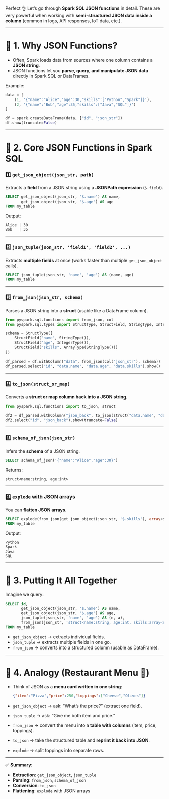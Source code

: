 Perfect 👌 Let’s go through **Spark SQL JSON functions** in detail. These are very powerful when working with **semi-structured JSON data inside a column** (common in logs, API responses, IoT data, etc.).

---

# 🔹 1. Why JSON Functions?

* Often, Spark loads data from sources where one column contains a **JSON string**.
* JSON functions let you **parse, query, and manipulate JSON data** directly in Spark SQL or DataFrames.

Example:

```python
data = [
    (1, '{"name":"Alice","age":30,"skills":["Python","Spark"]}'),
    (2, '{"name":"Bob","age":35,"skills":["Java","SQL"]}')
]

df = spark.createDataFrame(data, ["id", "json_str"])
df.show(truncate=False)
```

---

# 🔹 2. Core JSON Functions in Spark SQL

### 1️⃣ `get_json_object(json_str, path)`

Extracts a **field** from a JSON string using a **JSONPath expression** (`$.field`).

```sql
SELECT get_json_object(json_str, '$.name') AS name,
       get_json_object(json_str, '$.age') AS age
FROM my_table
```

Output:

```
Alice | 30
Bob   | 35
```

---

### 2️⃣ `json_tuple(json_str, 'field1', 'field2', ...)`

Extracts **multiple fields** at once (works faster than multiple `get_json_object` calls).

```sql
SELECT json_tuple(json_str, 'name', 'age') AS (name, age)
FROM my_table
```

---

### 3️⃣ `from_json(json_str, schema)`

Parses a JSON string into a **struct** (usable like a DataFrame column).

```python
from pyspark.sql.functions import from_json, col
from pyspark.sql.types import StructType, StructField, StringType, IntegerType, ArrayType

schema = StructType([
    StructField("name", StringType()),
    StructField("age", IntegerType()),
    StructField("skills", ArrayType(StringType()))
])

df_parsed = df.withColumn("data", from_json(col("json_str"), schema))
df_parsed.select("id", "data.name", "data.age", "data.skills").show()
```

---

### 4️⃣ `to_json(struct_or_map)`

Converts a **struct or map column back into a JSON string**.

```python
from pyspark.sql.functions import to_json, struct

df2 = df_parsed.withColumn("json_back", to_json(struct("data.name", "data.age")))
df2.select("id", "json_back").show(truncate=False)
```

---

### 5️⃣ `schema_of_json(json_str)`

Infers the **schema** of a JSON string.

```sql
SELECT schema_of_json('{"name":"Alice","age":30}')
```

Returns:

```
struct<name:string, age:int>
```

---

### 6️⃣ `explode` with JSON arrays

You can **flatten JSON arrays**.

```sql
SELECT explode(from_json(get_json_object(json_str, '$.skills'), array<string>)) AS skill
FROM my_table
```

Output:

```
Python
Spark
Java
SQL
```

---

# 🔹 3. Putting It All Together

Imagine we query:

```sql
SELECT id,
       get_json_object(json_str, '$.name') AS name,
       get_json_object(json_str, '$.age') AS age,
       json_tuple(json_str, 'name', 'age') AS (n, a),
       from_json(json_str, 'struct<name:string, age:int, skills:array<string>>') AS parsed
FROM my_table
```

* `get_json_object` → extracts individual fields.
* `json_tuple` → extracts multiple fields in one go.
* `from_json` → converts into a structured column (usable as DataFrame).

---

# 🔹 4. Analogy (Restaurant Menu 📖)

* Think of JSON as a **menu card written in one string**:

  ```json
  {"item":"Pizza","price":250,"toppings":["Cheese","Olives"]}
  ```

* `get_json_object` → ask: “What’s the price?” (extract one field).

* `json_tuple` → ask: “Give me both item and price.”

* `from_json` → convert the menu into a **table with columns** (item, price, toppings).

* `to_json` → take the structured table and **reprint it back into JSON**.

* `explode` → split toppings into separate rows.

---

✅ **Summary**:

* **Extraction**: `get_json_object`, `json_tuple`
* **Parsing**: `from_json`, `schema_of_json`
* **Conversion**: `to_json`
* **Flattening**: `explode` with JSON arrays

